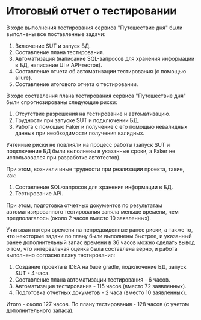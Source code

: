 # Итоговый отчет о тестировании
В ходе выполнения тестирования сервиса "Путешествие дня" были выполнены все поставленные задачи:
1. Включение SUT и запуск БД.
2. Составление плана тестирования.
3. Автоматизация (написание SQL-запросов для хранения информации в БД, написание UI и API-тестов).
4. Составление отчета об автоматизации тестирования (с помощью allure).
5. Составление итогового отчета о тестировании.

В ходе составления плана тестирования сервиса "Путешествие дня" были спрогнозированы следующие риски:
1. Отсутствие разрешения на тестирование и автоматизацию.
2. Трудности при запуске SUT и подключении БД.
3. Работа с помощью Faker и получение с его помощью невалидных данных при необходимости получения валидных.

Учтенные риски не повлияли на процесс работы (запуск SUT и подключение БД были выполнены в указанные сроки, а Faker не использовался при разработке автотестов).

При этом, возникли иные трудности при реализации проекта, такие, как:
1. Составление SQL-запросов для хранения информации в БД.
2. Тестирование API.

При этом, подготовка отчетных документов по результатам автоматизированного тестирования заняла меньше времени, чем предполагалось (около 2 часов вместо 10 заявленных).

Учитывая потери времени на непредвиденные ранее риски, а также то, что некоторые задачи по плану были выполнены быстрее, и указанный ранее дополнительный запас времени в 36 часов можно сделать вывод о том, что интервальная оценка была составлена верно, и работа выполнено согласно плану тестирования:
1. Создание проекта в IDEA на базе gradle, подключение БД, запуск SUT - 4 часа.
2. Составление плана автоматизации тестирования - 6 часов.
3. Автоматизация тестирования - 115 часов (вместо 72 заявленных).
4. Подготовка отчетных докуметов - 2 часа (вместо 10 заявленных).

Итого - около 127 часов.
По плану тестирования - 128 часов (с учетом дополнительного запаса).


